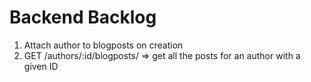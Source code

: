 # Backend Backlog

1. Attach author to blogposts on creation
2. GET /authors/:id/blogposts/ => get all the posts for an author with a given ID
